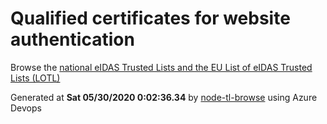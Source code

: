 # Qualified certificates for website authentication 
 Browse the [national eIDAS Trusted Lists and the EU List of eIDAS Trusted Lists (LOTL)](https://webgate.ec.europa.eu/tl-browser/#/) 
 
 
Generated at **Sat 05/30/2020  0:02:36.34** by [node-tl-browse](https://github.com/ymedlop/node-tl-browser) using Azure Devops 
